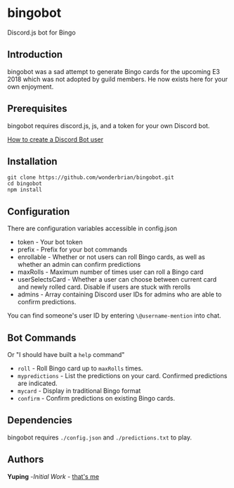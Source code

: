 # bingobot
Discord.js bot for Bingo

## Introduction
bingobot was a sad attempt to generate Bingo cards for the upcoming E3 2018 which was not adopted by guild members. He now exists here for your own enjoyment.

## Prerequisites
bingobot requires discord.js, js, and a token for your own Discord bot.

[How to create a Discord Bot user](https://twentysix26.github.io/Red-Docs/red_guide_bot_accounts/)

## Installation

`git clone https://github.com/wonderbrian/bingobot.git`  
`cd bingobot`  
`npm install`  

## Configuration
There are configuration variables accessible in config.json
* token - Your bot token
* prefix - Prefix for your bot commands
* enrollable - Whether or not users can roll Bingo cards, as well as whether an admin can confirm predictions
* maxRolls - Maximum number of times user can roll a Bingo card
* userSelectsCard - Whether a user can choose between current card and newly rolled card. Disable if users are stuck with rerolls
* admins - Array containing Discord user IDs for admins who are able to confirm predictions.

You can find someone's user ID by entering `\@username-mention` into chat.

## Bot Commands
Or "I should have built a `help` command"

* `roll` - Roll Bingo card up to `maxRolls` times.
* `mypredictions` - List the predictions on your card. Confirmed predictions are indicated.
* `mycard` - Display in traditional Bingo format
* `confirm` - Confirm predictions on existing Bingo cards.

## Dependencies
bingobot requires `./config.json` and `./predictions.txt` to play.

## Authors
**Yuping** -*Initial Work* - [that's me](https://github.com/wonderbrian)
